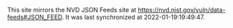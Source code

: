 This site mirrors the NVD JSON Feeds site at https://nvd.nist.gov/vuln/data-feeds#JSON_FEED. It was last synchronized at 2022-01-19:19:49:47.